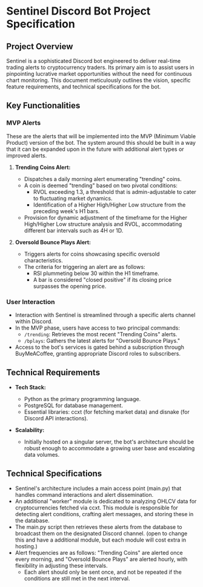 # Sentinel Discord Bot Project Specification

## Project Overview

Sentinel is a sophisticated Discord bot engineered to deliver real-time trading alerts to cryptocurrency traders. Its primary aim is to assist users in pinpointing lucrative market opportunities without the need for continuous chart monitoring. This document meticulously outlines the vision, specific feature requirements, and technical specifications for the bot.

## Key Functionalities

### MVP Alerts
These are the alerts that will be implemented into the MVP (Minimum Viable Product) version of the bot.
The system around this should be built in a way that it can be expanded upon in the future with additional alert types or improved alerts.


1. **Trending Coins Alert:**
   - Dispatches a daily morning alert enumerating "trending" coins.
   - A coin is deemed "trending" based on two pivotal conditions:
     - RVOL exceeding 1.3, a threshold that is admin-adjustable to cater to fluctuating market dynamics.
     - Identification of a Higher High/Higher Low structure from the preceding week's H1 bars.
   - Provision for dynamic adjustment of the timeframe for the Higher High/Higher Low structure analysis and RVOL, accommodating different bar intervals such as 4H or 1D.

2. **Oversold Bounce Plays Alert:**
   - Triggers alerts for coins showcasing specific oversold characteristics.
   - The criteria for triggering an alert are as follows:
     - RSI plummeting below 30 within the H1 timeframe.
     - A bar is considered "closed positive" if its closing price surpasses the opening price.

### User Interaction

- Interaction with Sentinel is streamlined through a specific alerts channel within Discord.
- In the MVP phase, users have access to two principal commands:
  - `/trending`: Retrieves the most recent "Trending Coins" alerts.
  - `/bplays`: Gathers the latest alerts for "Oversold Bounce Plays."
- Access to the bot's services is gated behind a subscription through BuyMeACoffee, granting appropriate Discord roles to subscribers.

## Technical Requirements

- **Tech Stack:**
  - Python as the primary programming language.
  - PostgreSQL for database management.
  - Essential libraries: ccxt (for fetching market data) and disnake (for Discord API interactions).

- **Scalability:**
  - Initially hosted on a singular server, the bot's architecture should be robust enough to accommodate a growing user base and escalating data volumes.

## Technical Specifications

- Sentinel's architecture includes a main access point (main.py) that handles command interactions and alert dissemination.
- An additional "worker" module is dedicated to analyzing OHLCV data for cryptocurrencies fetched via ccxt. This module is responsible for detecting alert conditions, crafting alert messages, and storing these in the database.
- The main.py script then retrieves these alerts from the database to broadcast them on the designated Discord channel. (open to change this and have a additional module, but each module will cost extra in hosting.)
- Alert frequencies are as follows: "Trending Coins" are alerted once every morning, and "Oversold Bounce Plays" are alerted hourly, with flexibility in adjusting these intervals.
  - Each alert should only be sent once, and not be repeated if the conditions are still met in the next interval.

